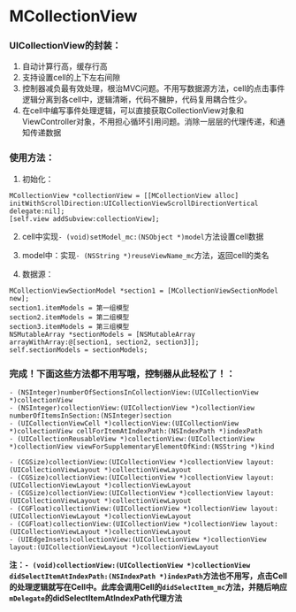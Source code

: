 # MCollectionView

### UICollectionView的封装：
1. 自动计算行高，缓存行高
2. 支持设置cell的上下左右间隙
3. 控制器减负最有效处理，根治MVC问题。不用写数据源方法，cell的点击事件逻辑分离到各cell中，逻辑清晰，代码不臃肿，代码复用耦合性少。
4. 在cell中编写事件处理逻辑，可以直接获取CollectionView对象和ViewController对象，不用担心循环引用问题。消除一层层的代理传递，和通知传递数据

### 使用方法：
1. 初始化：
```
MCollectionView *collectionView = [[MCollectionView alloc] initWithScrollDirection:UICollectionViewScrollDirectionVertical delegate:nil];
[self.view addSubview:collectionView];
```

2. cell中实现`- (void)setModel_mc:(NSObject *)model`方法设置cell数据

3. model中：实现`- (NSString *)reuseViewName_mc`方法，返回cell的类名

4. 数据源：  
```
MCollectionViewSectionModel *section1 = [MCollectionViewSectionModel new]; 
section1.itemModels = 第一组模型
section2.itemModels = 第二组模型
section3.itemModels = 第三组模型
NSMutableArray *sectionModels = [NSMutableArray arrayWithArray:@[section1, section2, section3]];
self.sectionModels = sectionModels;
```

### 完成！下面这些方法都不用写哦，控制器从此轻松了！：
```
- (NSInteger)numberOfSectionsInCollectionView:(UICollectionView *)collectionView
- (NSInteger)collectionView:(UICollectionView *)collectionView numberOfItemsInSection:(NSInteger)section
- (UICollectionViewCell *)collectionView:(UICollectionView *)collectionView cellForItemAtIndexPath:(NSIndexPath *)indexPath
- (UICollectionReusableView *)collectionView:(UICollectionView *)collectionView viewForSupplementaryElementOfKind:(NSString *)kind

- (CGSize)collectionView:(UICollectionView *)collectionView layout:(UICollectionViewLayout *)collectionViewLayout
- (CGSize)collectionView:(UICollectionView *)collectionView layout:(UICollectionViewLayout *)collectionViewLayout
- (CGSize)collectionView:(UICollectionView *)collectionView layout:(UICollectionViewLayout *)collectionViewLayout
- (CGFloat)collectionView:(UICollectionView *)collectionView layout:(UICollectionViewLayout *)collectionViewLayout
- (CGFloat)collectionView:(UICollectionView *)collectionView layout:(UICollectionViewLayout *)collectionViewLayout
- (UIEdgeInsets)collectionView:(UICollectionView *)collectionView layout:(UICollectionViewLayout *)collectionViewLayout
```

**注：`- (void)collectionView:(UICollectionView *)collectionView didSelectItemAtIndexPath:(NSIndexPath *)indexPath`方法也不用写，点击Cell的处理逻辑就写在Cell中。此库会调用Cell的`didSelectItem_mc`方法，并随后响应`mDelegate`的didSelectItemAtIndexPath代理方法**

